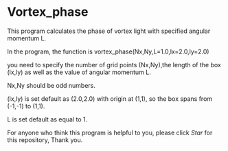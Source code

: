 # Vortex_phase
This program calculates the phase of vortex light with specified angular momentum L.

In the program, the function is vortex_phase(Nx,Ny,L=1.0,lx=2.0,ly=2.0)

you need to specify the number of grid points (Nx,Ny),the length of the box (lx,ly) as well as the value of angular momentum L.

Nx,Ny should be odd numbers.

(lx,ly) is set default as (2.0,2.0) with origin at (1,1), so the box spans from (-1,-1) to (1,1).

L is set default as equal to 1.

For anyone who think this program is helpful to you, please click *Star* for this repository, Thank you.
